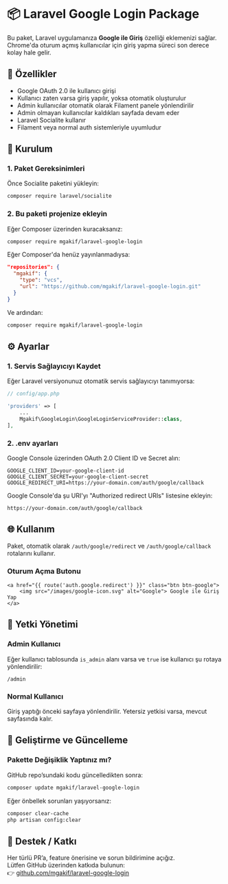 
# 📦 Laravel Google Login Package

Bu paket, Laravel uygulamanıza **Google ile Giriş** özelliği eklemenizi sağlar. Chrome'da oturum açmış kullanıcılar için giriş yapma süreci son derece kolay hale gelir.

## 🚀 Özellikler

- Google OAuth 2.0 ile kullanıcı girişi
- Kullanıcı zaten varsa giriş yapılır, yoksa otomatik oluşturulur
- Admin kullanıcılar otomatik olarak Filament panele yönlendirilir
- Admin olmayan kullanıcılar kaldıkları sayfada devam eder
- Laravel Socialite kullanır
- Filament veya normal auth sistemleriyle uyumludur

## 🔧 Kurulum

### 1. Paket Gereksinimleri

Önce Socialite paketini yükleyin:

```bash
composer require laravel/socialite
```

### 2. Bu paketi projenize ekleyin

Eğer Composer üzerinden kuracaksanız:

```bash
composer require mgakif/laravel-google-login
```

Eğer Composer'da henüz yayınlanmadıysa:

```json
"repositories": {
  "mgakif": {
    "type": "vcs",
    "url": "https://github.com/mgakif/laravel-google-login.git"
  }
}
```

Ve ardından:

```bash
composer require mgakif/laravel-google-login
```

## ⚙️ Ayarlar

### 1. Servis Sağlayıcıyı Kaydet

Eğer Laravel versiyonunuz otomatik servis sağlayıcıyı tanımıyorsa:

```php
// config/app.php

'providers' => [
    ...
    Mgakif\GoogleLogin\GoogleLoginServiceProvider::class,
],
```

### 2. .env ayarları

Google Console üzerinden OAuth 2.0 Client ID ve Secret alın:

```env
GOOGLE_CLIENT_ID=your-google-client-id
GOOGLE_CLIENT_SECRET=your-google-client-secret
GOOGLE_REDIRECT_URI=https://your-domain.com/auth/google/callback
```

Google Console'da şu URI'yı "Authorized redirect URIs" listesine ekleyin:

```
https://your-domain.com/auth/google/callback
```

## 🌐 Kullanım

Paket, otomatik olarak `/auth/google/redirect` ve `/auth/google/callback` rotalarını kullanır.

### Oturum Açma Butonu

```blade
<a href="{{ route('auth.google.redirect') }}" class="btn btn-google">
    <img src="/images/google-icon.svg" alt="Google"> Google ile Giriş Yap
</a>
```

## 👥 Yetki Yönetimi

### Admin Kullanıcı

Eğer kullanıcı tablosunda `is_admin` alanı varsa ve `true` ise kullanıcı şu rotaya yönlendirilir:

```
/admin
```

### Normal Kullanıcı

Giriş yaptığı önceki sayfaya yönlendirilir. Yetersiz yetkisi varsa, mevcut sayfasında kalır.

## 🧪 Geliştirme ve Güncelleme

### Pakette Değişiklik Yaptınız mı?

GitHub repo’sundaki kodu güncelledikten sonra:

```bash
composer update mgakif/laravel-google-login
```

Eğer önbellek sorunları yaşıyorsanız:

```bash
composer clear-cache
php artisan config:clear
```

## 🙋 Destek / Katkı

Her türlü PR’a, feature önerisine ve sorun bildirimine açığız.  
Lütfen GitHub üzerinden katkıda bulunun:  
👉 [github.com/mgakif/laravel-google-login](https://github.com/mgakif/laravel-google-login)
